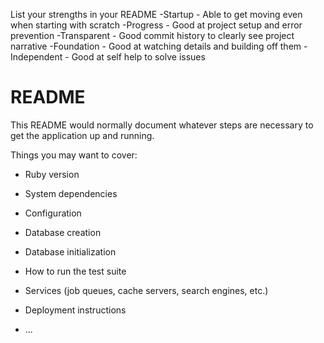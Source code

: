 List your strengths in your README
-Startup - Able to get moving even when starting with scratch
-Progress - Good at project setup and error prevention
-Transparent - Good commit history to clearly see project narrative
-Foundation - Good at watching details and building off them
-Independent - Good at self help to solve issues


# README

This README would normally document whatever steps are necessary to get the
application up and running.

Things you may want to cover:

* Ruby version

* System dependencies

* Configuration

* Database creation

* Database initialization

* How to run the test suite

* Services (job queues, cache servers, search engines, etc.)

* Deployment instructions

* ...
